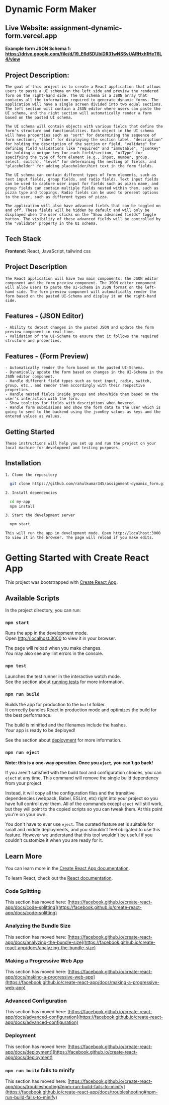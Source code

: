 # Dynamic Form Maker

## Live Website: assignment-dynamic-form.vercel.app



#### Example form JSON Schema 1: https://drive.google.com/file/d/19_E6dSDUbiDR31wNSSvUARHxh1HeT6L4/view

## Project Description:

    The goal of this project is to create a React application that allows users to paste a UI schema on the left side and preview the rendered form on the right-hand side. The UI schema is a JSON array that contains all the information required to generate dynamic forms. The application will have a single screen divided into two equal sections. The left section will contain a JSON editor where users can paste the UI schema, and the right section will automatically render a form based on the pasted UI schema.

    The UI schema will contain objects with various fields that define the form's structure and functionalities. Each object in the UI schema will have properties such as "sort" for determining the sequence of form sections, "label" for displaying the section label, "description" for holding the description of the section or field, "validate" for defining field validations like "required" and "immutable", "jsonKey" for holding a unique key for each field/section, "uiType" for specifying the type of form element (e.g., input, number, group, select, switch), "level" for determining the nesting of fields, and "placeholder" for adding placeholder/hint text in the form fields.

    The UI schema can contain different types of form elements, such as text input fields, group fields, and radio fields. Text input fields can be used to capture user input for fields such as pizza name, and group fields can contain multiple fields nested within them, such as pizza type and toppings. Radio fields can be used to present options to the user, such as different types of pizza.

    The application will also have advanced fields that can be toggled on and off. These fields will be hidden by default and will only be displayed when the user clicks on the "Show advanced fields" toggle button. The visibility of these advanced fields will be controlled by the "validate" property in the UI schema.


## Tech Stack

**Frontend:** React, JavaScript, tailwind css

## Project Description
    The React application will have two main components: the JSON editor component and the form preview component. The JSON editor component will allow users to paste the UI-Schema in JSON format on the left-hand side. The form preview component will automatically render the form based on the pasted UI-Schema and display it on the right-hand side.

## Features - (JSON Editor)

    - Ability to detect changes in the pasted JSON and update the form preview component in real-time.
    - Validation of the UI-Schema to ensure that it follows the required structure and properties.
## Features - (Form Preview)

    - Automatically render the form based on the pasted UI-Schema.
    - Dynamically update the form based on changes in the UI-Schema in the JSON editor component.
    - Handle different field types such as text input, radio, switch, group, etc., and render them accordingly with their respective properties.
    - Handle nested fields inside groups and show/hide them based on the user's interaction with the form.
    - Show tooltips for fields with descriptions when hovered.
    - Handle form submissions and show the form data to the user which is going to send to the backend using the jsonKey values as keys and the entered values as values.

## Getting Started
    These instructions will help you set up and run the project on your local machine for development and testing purposes.

## Installation

    1. Clone the repository
```bash
  git clone https://github.com/rahulkumar345/assignment-dynamic_form.git

```

    2. Install dependencies 
```bash
  cd my-app
  npm install
```


    3. Start the development server
```bash
  npm start
```

    This will run the app in development mode. Open http://localhost:3000 to view it in the browser. The page will reload if you make edits.

# Getting Started with Create React App

This project was bootstrapped with [Create React App](https://github.com/facebook/create-react-app).

## Available Scripts

In the project directory, you can run:

### `npm start`

Runs the app in the development mode.\
Open [http://localhost:3000](http://localhost:3000) to view it in your browser.

The page will reload when you make changes.\
You may also see any lint errors in the console.

### `npm test`

Launches the test runner in the interactive watch mode.\
See the section about [running tests](https://facebook.github.io/create-react-app/docs/running-tests) for more information.

### `npm run build`

Builds the app for production to the `build` folder.\
It correctly bundles React in production mode and optimizes the build for the best performance.

The build is minified and the filenames include the hashes.\
Your app is ready to be deployed!

See the section about [deployment](https://facebook.github.io/create-react-app/docs/deployment) for more information.

### `npm run eject`

**Note: this is a one-way operation. Once you `eject`, you can't go back!**

If you aren't satisfied with the build tool and configuration choices, you can `eject` at any time. This command will remove the single build dependency from your project.

Instead, it will copy all the configuration files and the transitive dependencies (webpack, Babel, ESLint, etc) right into your project so you have full control over them. All of the commands except `eject` will still work, but they will point to the copied scripts so you can tweak them. At this point you're on your own.

You don't have to ever use `eject`. The curated feature set is suitable for small and middle deployments, and you shouldn't feel obligated to use this feature. However we understand that this tool wouldn't be useful if you couldn't customize it when you are ready for it.

## Learn More

You can learn more in the [Create React App documentation](https://facebook.github.io/create-react-app/docs/getting-started).

To learn React, check out the [React documentation](https://reactjs.org/).

### Code Splitting

This section has moved here: [https://facebook.github.io/create-react-app/docs/code-splitting](https://facebook.github.io/create-react-app/docs/code-splitting)

### Analyzing the Bundle Size

This section has moved here: [https://facebook.github.io/create-react-app/docs/analyzing-the-bundle-size](https://facebook.github.io/create-react-app/docs/analyzing-the-bundle-size)

### Making a Progressive Web App

This section has moved here: [https://facebook.github.io/create-react-app/docs/making-a-progressive-web-app](https://facebook.github.io/create-react-app/docs/making-a-progressive-web-app)

### Advanced Configuration

This section has moved here: [https://facebook.github.io/create-react-app/docs/advanced-configuration](https://facebook.github.io/create-react-app/docs/advanced-configuration)

### Deployment

This section has moved here: [https://facebook.github.io/create-react-app/docs/deployment](https://facebook.github.io/create-react-app/docs/deployment)

### `npm run build` fails to minify

This section has moved here: [https://facebook.github.io/create-react-app/docs/troubleshooting#npm-run-build-fails-to-minify](https://facebook.github.io/create-react-app/docs/troubleshooting#npm-run-build-fails-to-minify)
